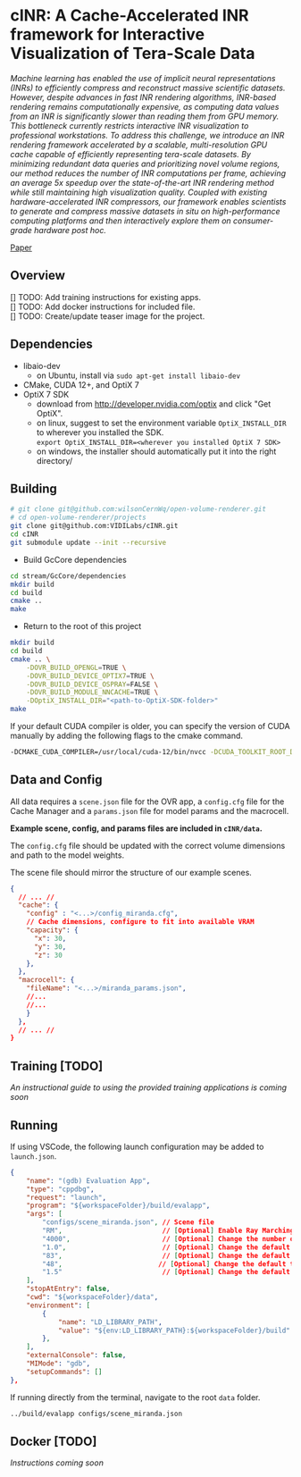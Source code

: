 # cINR: A Cache-Accelerated INR framework for Interactive Visualization of Tera-Scale Data
*Machine learning has enabled the use of implicit neural representations (INRs) to efficiently compress and reconstruct massive scientific datasets. However, despite advances in fast INR rendering algorithms, INR-based rendering remains computationally expensive, as computing data values from an INR is significantly slower than reading them from GPU memory. This bottleneck currently restricts interactive INR visualization to professional workstations. To address this challenge, we introduce an INR rendering framework accelerated by a scalable, multi-resolution GPU cache capable of efficiently representing tera-scale datasets. By minimizing redundant data queries and prioritizing novel volume regions, our method reduces the number of INR computations per frame, achieving an average 5x speedup over the state-of-the-art INR rendering method while still maintaining high visualization quality. Coupled with existing hardware-accelerated INR compressors, our framework enables scientists to generate and compress massive datasets in situ on high-performance computing platforms and then interactively explore them on consumer-grade hardware post hoc.*

[Paper](https://arxiv.org/abs/2504.18001v3)

## Overview

[] TODO: Add training instructions for existing apps. \
[] TODO: Add docker instructions for included file. \
[] TODO: Create/update teaser image for the project. 

## Dependencies

- libaio-dev
    - on Ubuntu, install via `sudo apt-get install libaio-dev`
- CMake, CUDA 12+, and OptiX 7
- OptiX 7 SDK
    - download from http://developer.nvidia.com/optix and click "Get OptiX".
    - on linux, suggest to set the environment variable `OptiX_INSTALL_DIR` to wherever you installed the SDK.  
    `export OptiX_INSTALL_DIR=<wherever you installed OptiX 7 SDK>`
    - on windows, the installer should automatically put it into the right directory/

## Building

```bash
# git clone git@github.com:wilsonCernWq/open-volume-renderer.git
# cd open-volume-renderer/projects
git clone git@github.com:VIDILabs/cINR.git
cd cINR
git submodule update --init --recursive
```

- Build GcCore dependencies
```bash
cd stream/GcCore/dependencies
mkdir build
cd build
cmake ..
make
```

- Return to the root of this project
```bash
mkdir build
cd build
cmake .. \
    -DOVR_BUILD_OPENGL=TRUE \
    -DOVR_BUILD_DEVICE_OPTIX7=TRUE \
    -DOVR_BUILD_DEVICE_OSPRAY=FALSE \
    -DOVR_BUILD_MODULE_NNCACHE=TRUE \
    -DOptiX_INSTALL_DIR="<path-to-OptiX-SDK-folder>"
make
```

If your default CUDA compiler is older, you can specify the version of CUDA manually by adding the following flags to the cmake command.
```bash
-DCMAKE_CUDA_COMPILER=/usr/local/cuda-12/bin/nvcc -DCUDA_TOOLKIT_ROOT_DIR=/usr/local/cuda-12 
```

## Data and Config

All data requires a `scene.json` file for the OVR app, a `config.cfg` file for the Cache Manager and a `params.json` file for model params and the macrocell.

**Example scene, config, and params files are included in `cINR/data`.**  

The `config.cfg` file should be updated with the correct volume dimensions and path to the model weights.

The scene file should mirror the structure of our example scenes. 

```json
{ 
  // ... //
  "cache": {
    "config" : "<...>/config_miranda.cfg",
    // Cache dimensions, configure to fit into available VRAM
    "capacity": {
      "x": 30,
      "y": 30,
      "z": 30
    },
  },
  "macrocell": {
    "fileName": "<...>/miranda_params.json",
    //...
    //...
    }
  },
  // ... //
}
```
## Training [TODO]
*An instructional guide to using the provided training applications is coming soon*

## Running

If using VSCode, the following launch configuration may be added to `launch.json`.
```json
{
    "name": "(gdb) Evaluation App",
    "type": "cppdbg",
    "request": "launch",
    "program": "${workspaceFolder}/build/evalapp",
    "args": [
        "configs/scene_miranda.json", // Scene file
        "RM",                         // [Optional] Enable Ray Marching(RM)/Path Tracing(PT) data recording 
        "4000",                       // [Optional] Change the number of frames to record
        "1.0",                        // [Optional] Change the default target LoD scaling factor
        "83",                         // [Optional] Change the default phi for the directional light source
        "48",                        // [Optional] Change the default theta for the directional light source
        "1.5"                         // [Optional] Change the default light intensity 
    ],
    "stopAtEntry": false,
    "cwd": "${workspaceFolder}/data",
    "environment": [
        {
            "name": "LD_LIBRARY_PATH",
            "value": "${env:LD_LIBRARY_PATH}:${workspaceFolder}/build"
        },
    ],
    "externalConsole": false,
    "MIMode": "gdb",
    "setupCommands": []
},
```

If running directly from the terminal, navigate to the root `data` folder.
```bash
../build/evalapp configs/scene_miranda.json
```

## Docker [TODO]

*Instructions coming soon*
